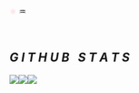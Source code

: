 

<font color="pink"> :atom_symbol: </font> ♒









<br />

 

<div align="center">
  <div style="display: flex; align-items: flex-start;">
  <h2><i>G I T H U B &nbsp; S T A T S</i></h2>
  </div>
</div>

<div align="center">
  <div style="display: flex; align-items: flex-start;">
    <img align="top" src="https://github-readme-stats.vercel.app/api?username=eda&show_icons=true&theme=nightowl"/>
<br />
<br />
    <img align="top" src="https://github-readme-streak-stats.herokuapp.com?user=eda&theme=nightowl&date_format=M%20j%5B%2C%20Y%5D"/>
<br />
<br />
   <img align="down" src="https://github-readme-stats.vercel.app/api/top-langs/?username=eda&layout=compact&theme=nightowl"/>
  </div>
</div>








